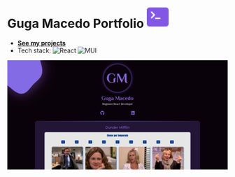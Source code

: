 <h1>Guga Macedo Portfolio <img src="./public/logo.svg" alt="Logo Portfolio" width="50px" /></h1>

- **[See my projects](https://gugamacedo.vercel.app/)**
- Tech stack: ![React](https://img.shields.io/badge/React-8257e6.svg?style=for-the-badge&logo=react&logoColor=%2361DAFB) ![MUI](https://img.shields.io/badge/CSS--Modules-8257e6.svg?style=for-the-badge&logo=css3&logoColor=white)
 
![Page Layout](./public/portfolio.png)